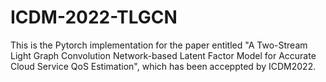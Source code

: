 # ICDM-2022-TLGCN
This is the Pytorch implementation for the paper entitled "A Two-Stream Light Graph Convolution Network-based Latent Factor Model for Accurate Cloud Service QoS Estimation", which has been acceppted by ICDM2022.
